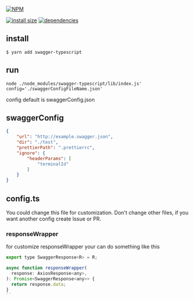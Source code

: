 [![NPM](https://nodei.co/npm/swagger-typescript.png)](https://nodei.co/npm/swagger-typescript/)

[![install size](https://packagephobia.now.sh/badge?p=swagger-typescript)](https://packagephobia.now.sh/result?p=swagger-typescript) [![dependencies](https://david-dm.org/hosseinmd/swagger-typescript.svg)](https://david-dm.org/hosseinmd/swagger-typescript.svg)

## install

`$ yarn add swagger-typescript`

## run 

```
node ./node_modules/swagger-typescript/lib/index.js' config='./swaggerConfigFileName.json'
```
config default is swaggerConfig.json

## swaggerConfig 

```json
{
    "url": "http://example.swagger.json",
    "dir": "./test",
    "prettierPath": ".prettierrc",
    "ignore": {
        "headerParams": [
            "terminalId"
        ]
    }
}
```

## config.ts
You could change this file for customization. Don't change other files, if you want another config create Issue or PR.

### responseWrapper

for customize responseWrapper your can do something like this

```js
export type SwaggerResponse<R> = R;

async function responseWrapper(
  response: AxiosResponse<any>,
): Promise<SwaggerResponse<any>> {
  return response.data;
}
``